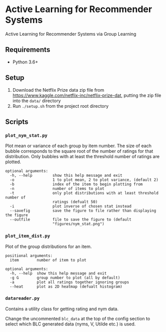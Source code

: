 # Active Learning for Recommender Systems

Active Learning for Recommender Systems via Group Learning

## Requirements
* Python 3.6+

## Setup 

1. Download the Netflix Prize data zip file from <https://www.kaggle.com/netflix-inc/netflix-prize-dat>, putting the zip file into the `data/` directory
2. Run `./setup.sh` from the project root directory

## Scripts

### `plot_nym_stat.py`
Plot mean or variance of each group by item number. The size of each bubble corresponds to the square root of the number of ratings for that distribution. Only bubbles with at least the threshold number of ratings are plotted.
```
optional arguments:
  -h, --help         show this help message and exit
  -o                 1 to plot mean, 2 to plot variance, (default 2)
  -b                 index of the item to begin plotting from
  -n                 number of items to plot
  -t                 only plot distributions with at least threshold number of
                     ratings (defualt 50)
  -i                 plot inverse of chosen stat instead
  --savefig          save the figure to file rather than displaying the figure
  --outfile          file to save the figure to (default
                     "figures/nym_stat.png")
 ```

### `plot_item_dist.py`
Plot of the group distributions for an item.
```
positional arguments:
  item        number of item to plot

optional arguments:
  -h, --help  show this help message and exit
  -g G        group number to plot (all by default)
  -a          plot all ratings together ignoring groups
  --heat      plot as 2D heatmap (defualt histogram)
```

### `datareader.py`
Contains a utility class for getting rating and nym data. 

Change the uncommented `blc_data` at the top of the config section to select which BLC generated data (nyms, V, Utilde etc.) is used.
